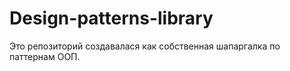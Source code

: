 # Design-patterns-library

Это репозиторий создавалася как собственная шапаргалка по паттернам ООП.

